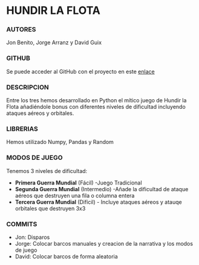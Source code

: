 # HUNDIR LA FLOTA

### AUTORES 
Jon Benito, Jorge Arranz y David Guix

### GITHUB 
Se puede acceder al GitHub con el proyecto en este [enlace](https://github.com/jor-arrgar/Hundir_la_flota)    

### DESCRIPCION
Entre los tres hemos desarrollado en Python el mítico juego de Hundir la Flota añadiéndole bonus con diferentes niveles de dificultad incluyendo ataques aéreos y orbitales.

### LIBRERIAS
Hemos utilizado Numpy, Pandas y Random

### MODOS DE JUEGO
Tenemos 3 niveles de dificultad:
- **Primera Guerra Mundial** (Fácil) -Juego Tradicional
- **Segunda Guerra Mundial** (Intermedio) -Añade la dificultad de ataque aéreos que destruyen una fila o columna entera
- **Tercera Guerra Mundial** (Difícil) - Incluye ataques aéreos y atauqe orbitales que destruyen 3x3

### COMMITS
- Jon: Disparos
- Jorge: Colocar barcos manuales y creacion de la narrativa y los modos de juego
- David: Colocar barcos de forma aleatoria
